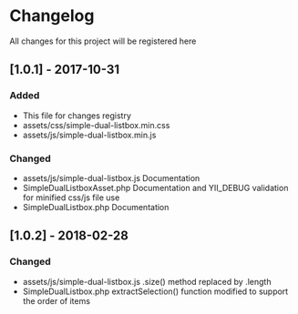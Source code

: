 # Changelog
All changes for this project will be registered here

## [1.0.1] - 2017-10-31
### Added
- This file for changes registry
- assets/css/simple-dual-listbox.min.css
- assets/js/simple-dual-listbox.min.js
### Changed
- assets/js/simple-dual-listbox.js Documentation
- SimpleDualListboxAsset.php Documentation and YII_DEBUG validation for minified css/js file use
- SimpleDualListbox.php Documentation

## [1.0.2] - 2018-02-28
### Changed
- assets/js/simple-dual-listbox.js .size() method replaced by .length 
- SimpleDualListbox.php extractSelection() function modified to support the order of items